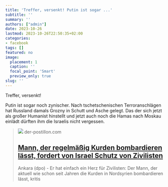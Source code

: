 ```yaml
---
title: 'Treffer, versenkt! Putin ist sogar ...'
subtitle: ''
summary: ''
authors: ["admin"]
date: 2023-10-26
lastmod: 2023-10-26T22:50:35+02:00
categories:
- facebook
tags: []
featured: no
image:
  placement: 1
  caption: ''
  focal_point: 'Smart'
  preview_only: true
slug: ''
---
```

Treffer, versenkt!

Putin ist sogar noch zynischer. Nach tschetschenischen Terroranschlägen hat Russland damals Grozny in Schutt und Asche gelegt. Das der sich jetzt als großer Humanist hinstellt und jetzt auch noch die Hamas nach Moskau einlädt dürften ihm die Israelis nicht vergessen.
> [![](https://blogger.googleusercontent.com/img/b/R29vZ2xl/AVvXsEhYiWDizvbvHSz4m4r3avrqpeMoO4H9dXLWR8eb97q4kdt2RdJLCM3Yk1i8Tc2cmrVmZCG1awQymfCZ-s6iItXTmezg_c4k5MS2zSUSVddhlMT5pzq0PdlENKGz_CjjpXsCYpCKvDE_uSlCDF9D096uZ2fA4Av_ta3iUhgEmt0fm8i0cDEpah8u4CCc3-M/w1600/shutterstock_1766520260.jpg)](https://www.der-postillon.com/2023/10/erdogan.html)
> der-postillon.com
> ## [Mann, der regelmäßig Kurden bombardieren lässt, fordert von Israel Schutz von Zivilisten](https://www.der-postillon.com/2023/10/erdogan.html)
>
>Ankara (dpo) - Er hat einfach ein Herz für Zivilisten: Der Mann, der aktuell wie schon seit Jahren die Kurden in Nordsyrien bombardieren lässt, kritis

